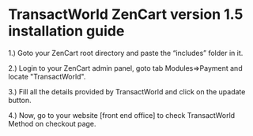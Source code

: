 # TransactWorld ZenCart version 1.5 installation guide
1.) Goto your ZenCart root directory and paste the “includes” folder in it.

2.) Login to your ZenCart admin panel, goto tab Modules=>Payment and locate "TransactWorld".

3.) Fill all the details provided by TransactWorld and click on the upadate button.

4.) Now, go to your website [front end office] to check TransactWorld Method on checkout page.


